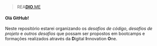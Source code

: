 >REA[**DIO**.ME](https://dio.me/)


#### Olá GitHub!  

Neste repositório estarei organizando os _desafios de código_, _desafios de projeto_ e _outros desafios_ que possam ser propostos em bootcamps e formações realizados através da **D**igital **I**nnovation **O**ne.
